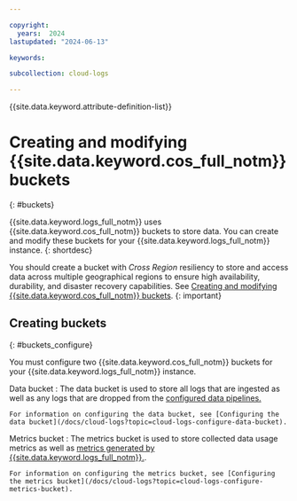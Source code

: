 ```yaml
---

copyright:
  years:  2024
lastupdated: "2024-06-13"

keywords:

subcollection: cloud-logs

---
```


{{site.data.keyword.attribute-definition-list}}


# Creating and modifying {{site.data.keyword.cos_full_notm}} buckets
{: #buckets}

{{site.data.keyword.logs_full_notm}} uses {{site.data.keyword.cos_full_notm}} buckets to store data. You can create and modify these buckets for your {{site.data.keyword.logs_full_notm}} instance.
{: shortdesc}

You should create a bucket with _Cross Region_ resiliency to store and access data across multiple geographical regions to ensure high availability, durability, and disaster recovery capabilities. See [Creating and modifying {{site.data.keyword.cos_full_notm}} buckets](/docs/cloud-object-storage?topic=cloud-object-storage-endpoints#endpoints-geo).
{: important}

## Creating buckets
{: #buckets_configure}

You must configure two {{site.data.keyword.cos_full_notm}} buckets for your {{site.data.keyword.logs_full_notm}} instance.

Data bucket
:   The data bucket is used to store all logs that are ingested as well as any logs that are dropped from the [configured data pipelines.](/docs/cloud-logs?topic=cloud-logs-tco-optimizer)

    For information on configuring the data bucket, see [Configuring the data bucket](/docs/cloud-logs?topic=cloud-logs-configure-data-bucket).

Metrics bucket
:   The metrics bucket is used to store collected data usage metrics as well as [metrics generated by {{site.data.keyword.logs_full_notm}}.](/docs/cloud-logs?topic=cloud-logs-configure-event2metrics).

    For information on configuring the metrics bucket, see [Configuring the metrics bucket](/docs/cloud-logs?topic=cloud-logs-configure-metrics-bucket).
